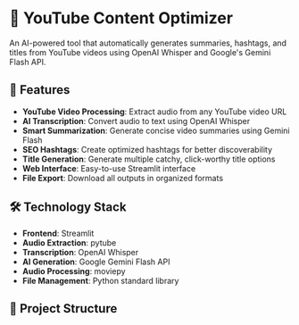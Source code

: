 # 🎥 YouTube Content Optimizer

An AI-powered tool that automatically generates summaries, hashtags, and titles from YouTube videos using OpenAI Whisper and Google's Gemini Flash API.

## 🚀 Features

- **YouTube Video Processing**: Extract audio from any YouTube video URL
- **AI Transcription**: Convert audio to text using OpenAI Whisper
- **Smart Summarization**: Generate concise video summaries using Gemini Flash
- **SEO Hashtags**: Create optimized hashtags for better discoverability  
- **Title Generation**: Generate multiple catchy, click-worthy title options
- **Web Interface**: Easy-to-use Streamlit interface
- **File Export**: Download all outputs in organized formats

## 🛠️ Technology Stack

- **Frontend**: Streamlit
- **Audio Extraction**: pytube
- **Transcription**: OpenAI Whisper
- **AI Generation**: Google Gemini Flash API
- **Audio Processing**: moviepy
- **File Management**: Python standard library

## 📁 Project Structure

